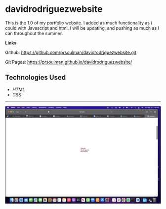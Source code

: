 # davidrodriguezwebsite
This is the 1.0 of my portfolio website. I added as much functionality as i could with Javascript and html. I will be updating, and pushing as much as I can throughout the summer.

**Links**

Github: https://github.com/prsoulman/davidrodriguezwebsite.git

Git Pages: https://prsoulman.github.io/davidrodriguezwebsite/

**Technologies Used**
---
- *HTML*
- *CSS*
---
![David Rodriguez Full Stack Portfolio Website](Screen%20Shot%202022-05-26%20at%207.40.13%20PM.png)


